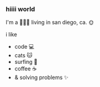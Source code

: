 ### hiiii world 

I'm a 👩🏼‍💻 living in san diego, ca. 🌞 

i like 
- code 💻
- cats 🐱
- surfing 🌊
- coffee ☕️
- & solving problems ✨
